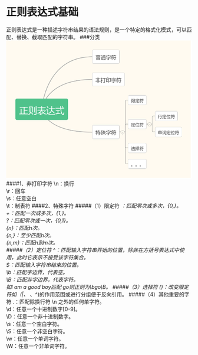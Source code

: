 正则表达式基础
===
正则表达式是一种描述字符串结果的语法规则，是一个特定的格式化模式，可以匹配、替换、截取匹配的字符串。
###分类
![Alt text](https://github.com/wangpeifeng669/DevelopStudy/blob/master/Basic/pic/%E6%AD%A3%E5%88%99%E8%A1%A8%E8%BE%BE%E5%BC%8F%E5%9F%BA%E7%A1%80.png?raw=true) 
####1、非打印字符
\n：换行  
\r：回车  
\s：任意空白  
\t：制表符
####2、特殊字符
#####（1）限定符
*：匹配零次或多次，{0,}。  
+：匹配一次或多次，{1,}。   
?：匹配零次或一次，{0,1}。  
{n}：匹配n次。  
{n,}：至少匹配n次。  
{n,m}：匹配n到m次。    
#####（2）定位符
^：匹配输入字符串开始的位置，除非在方括号表达式中使用，此时它表示不接受该字符集合。  
$：匹配输入字符串结束的位置。  
\b：匹配字边界，代表空。  
\B：匹配非字边界，代表字符。  
如I am a good boy匹配 go则正则为\bgo\B。
#####（3）选择符
()：改变限定符如（|、* 、^)的作用范围或进行分组便于反向引用。
#####（4）其他重要的字符
.：匹配除换行符 \n 之外的任何单字符。  
\d：任意一个十进制数字[0-9]。  
\D：任意一个非十进制数字。  
\s：任意一个空白字符。  
\S：任意一个非空白字符。  
\w：任意一个单词字符。  
\W：任意一个非单词字符。  